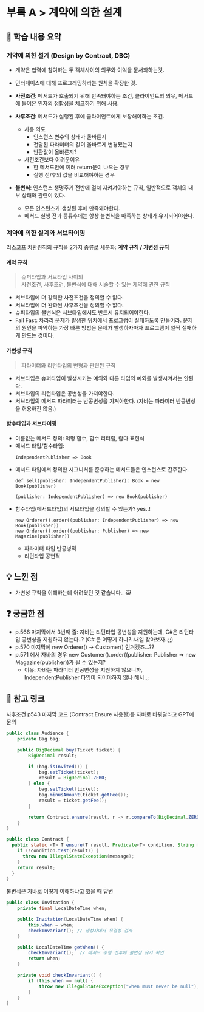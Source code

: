 # 부록 A > 계약에 의한 설계

## 📌 학습 내용 요약   
### 계약에 의한 설계 (Design by Contract, DBC)
- 계약은 협력에 참여하는 두 객체사이의 의무와 이익을 문서화하는것.
- 인터페이스에 대해 프로그래밍하라는 원칙을 확장한 것.

- **사전조건**: 메서드가 호출되기 위해 만족돼야하는 조건, 클라이언트의 의무, 메서드에 들어온 인자의 정합성을 체크하기 위해 사용.
- **사후조건**: 메서드가 실행된 후에 클라이언트에게 보장해야하는 조건. 
  - 사용 의도
    - 인스턴스 변수의 상태가 올바른지 
    - 전달된 파라미터의 값이 올바르게 변경됐는지
    - 반환값이 올바른지?
  - 사전조건보다 어려운이유
    - 한 메서드안에 여러 return문이 나오는 경우
    - 실행 전/후의 값을 비교해야하는 경우
- **불변식**: 인스턴스 생명주기 전반에 걸쳐 지켜져야하는 규칙, 일반적으로 객체의 내부 상태와 관련이 있다.
  - 모든 인스턴스가 생성된 후에 만족돼야한다.
  - 메서드 실행 전과 종류후에는 항상 불변식을 마족하는 상태가 유지되어야한다.

### 계약에 의한 설계와 서브타이핑
리스코프 치환원칙의 규칙을 2가지 종류로 세분화: **계약 규칙 / 가변성 규칙**

#### 계약 규칙
> 슈퍼타입과 서브타입 사이의   
> 사전조건, 사후조건, 불변식에 대해 서술할 수 있는 제약에 관한 규칙
- 서브타입에 더 강력한 사전조건을 정의할 수 없다.
- 서브타입에 더 완화된 사후조건을 정의할 수 없다.
- 슈퍼타입의 불변식은 서브타입에서도 반드시 유지되어야한다.
- Fail Fast: 차라리 문제가 발생한 위치에서 프로그램이 실패하도록 만들어라. 문제의 원인을 파악하는 가장 빠른 방법은 문제가 발생하자마자 프로그램이 일찍 실패하게 만드는 것이다.

#### 가변성 규칙
> 파라미터와 리턴타입의 변형과 관련된 규칙
- 서브타입은 슈퍼타입이 발생시키는 예외와 다른 타입의 예외를 발생시켜서는 안된다. 
- 서브타입의 리턴타입은 공변성을 가져야한다. 
- 서브타입의 메서드 파라미터는 반공변성을 가져야한다. (자바는 파라미터 반공변성을 허용하진 않음.)

#### 함수타입과 서브타이핑
- 이름없는 메서드 정의: 익명 함수, 함수 리터럴, 람다 표현식
- 메서드 타입/함수타입: 
  ```skala
  IndependentPublisher => Book
  ```
- 메서드 타입에서 정의한 시그니처를 준수하는 메서드들은 인스턴스로 간주한다.
  ```skala
  def sell(publisher: IndependentPublisher): Book = new Book(publisher)
  ```
  ```skala
  (publisher: IndependentPublisher) => new Book(publisher)
  ```
- 함수타입(메서드타입)의 서브타입을 정의할 수 있는가? yes..!
  ```skala
  new Orderer().order((publisher: IndependentPublisher) => new Book(publisher))
  new Orderer().order((publisher: Publisher) => new Magazine(publisher))
  ```
  - 파라미터 타입 반공병적
  - 리턴타입 공변적

## 💡 느낀 점
- 가변성 규칙을 이해하는데 어려웠던 것 같습니다.. 😹

## ❓ 궁금한 점
* p.566 마지막에서 3번째 줄: 자바는 리턴타입 공변성을 지원하는데, C#은 리턴타입 공변성을 지원하지 않는다..? (C# 은 어떻게 하나?..내일 찾아보자..;;)
* p.570 마지막에 new Orderer() -> Customer() 인거겠죠...??
* p.571 에서 자바의 경우 new Customer().order((publisher: Publisher => new Magazine(publisher))가 될 수 있는지?
  * 이유: 자바는 파라미터 반공변성을 지원하지 않으니까, IndependentPublisher 타입이 되어야하지 않나 해서..;

## 🔗 참고 링크
사후조건 p543 마지막 코드 (Contract.Ensure 사용한)를 자바로 바꿔달라고 GPT에 문의
```java
public class Audience {
    private Bag bag;

    public BigDecimal buy(Ticket ticket) {
        BigDecimal result;

        if (bag.isInvited()) {
            bag.setTicket(ticket);
            result = BigDecimal.ZERO;
        } else {
            bag.setTicket(ticket);
            bag.minusAmount(ticket.getFee());
            result = ticket.getFee();
        }

        return Contract.ensure(result, r -> r.compareTo(BigDecimal.ZERO) >= 0, "Buy result must be >= 0");
    }
}

public class Contract {
  public static <T> T ensure(T result, Predicate<T> condition, String message) {
    if (!condition.test(result)) {
      throw new IllegalStateException(message);
    }
    return result;
  }
}
```
불변식은 자바로 어떻게 이해하냐고 했을 때 답변
```java
public class Invitation {
    private final LocalDateTime when;

    public Invitation(LocalDateTime when) {
        this.when = when;
        checkInvariant(); // 생성자에서 무결성 검사
    }

    public LocalDateTime getWhen() {
        checkInvariant();  // 메서드 수행 전후에 불변성 유지 확인
        return when;
    }

    private void checkInvariant() {
        if (this.when == null) {
            throw new IllegalStateException("when must never be null");
        }
    }
}
```
